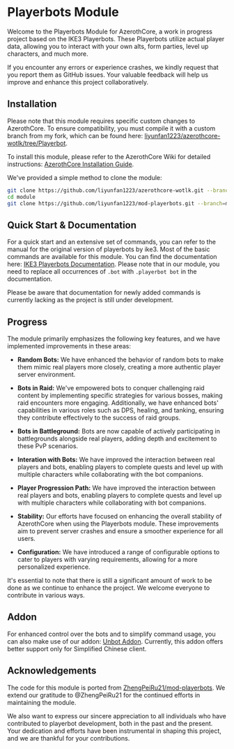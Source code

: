 # Playerbots Module

Welcome to the Playerbots Module for AzerothCore, a work in progress project based on the IKE3 Playerbots. These Playerbots utilize actual player data, allowing you to interact with your own alts, form parties, level up characters, and much more.

If you encounter any errors or experience crashes, we kindly request that you report them as GitHub issues. Your valuable feedback will help us improve and enhance this project collaboratively.

## Installation

Please note that this module requires specific custom changes to AzerothCore. To ensure compatibility, you must compile it with a custom branch from my fork, which can be found here: [liyunfan1223/azerothcore-wotlk/tree/Playerbot](https://github.com/liyunfan1223/azerothcore-wotlk/tree/Playerbot).

To install this module, please refer to the AzerothCore Wiki for detailed instructions: [AzerothCore Installation Guide](https://www.azerothcore.org/wiki/installation).

We've provided a simple method to clone the module:

```bash
git clone https://github.com/liyunfan1223/azerothcore-wotlk.git --branch=Playerbot --depth=1
cd module
git clone https://github.com/liyunfan1223/mod-playerbots.git --branch=master --depth=1
```

## Quick Start & Documentation

For a quick start and an extensive set of commands, you can refer to the manual for the original version of playerbots by ike3. Most of the basic commands are available for this module. You can find the documentation here: [IKE3 Playerbots Documentation](https://ike3.github.io/mangosbot-docs/). Please note that in our module, you need to replace all occurrences of `.bot` with `.playerbot bot` in the documentation.

Please be aware that documentation for newly added commands is currently lacking as the project is still under development. 

## Progress

The module primarily emphasizes the following key features, and we have implemented improvements in these areas:

- **Random Bots:** We have enhanced the behavior of random bots to make them mimic real players more closely, creating a more authentic player server environment.

- **Bots in Raid:** We've empowered bots to conquer challenging raid content by implementing specific strategies for various bosses, making raid encounters more engaging. Additionally, we have enhanced bots' capabilities in various roles such as DPS, healing, and tanking, ensuring they contribute effectively to the success of raid groups.

- **Bots in Battleground:** Bots are now capable of actively participating in battlegrounds alongside real players, adding depth and excitement to these PvP scenarios.

- **Interation with Bots:** We have improved the interaction between real players and bots, enabling players to complete quests and level up with multiple characters while collaborating with the bot companions.

- **Player Progression Path:** We have improved the interaction between real players and bots, enabling players to complete quests and level up with multiple characters while collaborating with bot companions.

- **Stability:** Our efforts have focused on enhancing the overall stability of AzerothCore when using the Playerbots module. These improvements aim to prevent server crashes and ensure a smoother experience for all users.

- **Configuration:** We have introduced a range of configurable options to cater to players with varying requirements, allowing for a more personalized experience.

It's essential to note that there is still a significant amount of work to be done as we continue to enhance the project. We welcome everyone to contribute in various ways.

## Addon

For enhanced control over the bots and to simplify command usage, you can also make use of our addon: [Unbot Addon](https://github.com/liyunfan1223/unbot-addon). Currently, this addon offers better support only for Simplified Chinese client.

## Acknowledgements

The code for this module is ported from [ZhengPeiRu21/mod-playerbots](https://github.com/ZhengPeiRu21/mod-playerbots). We extend our gratitude to @ZhengPeiRu21 for the continued efforts in maintaining the module. 

We also want to express our sincere appreciation to all individuals who have contributed to playerbot development, both in the past and the present. Your dedication and efforts have been instrumental in shaping this project, and we are thankful for your contributions.
 

